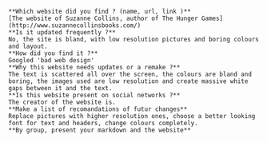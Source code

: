 
    **Which website did you find ? (name, url, link )**
    [The website of Suzanne Collins, author of The Hunger Games](http://www.suzannecollinsbooks.com/)
    **Is it updated frequently ?**
    No, the site is bland, with low resolution pictures and boring colours and layout.
    **How did you find it ?**
    Googled 'bad web design'
    **Why this website needs updates or a remake ?**
    The text is scattered all over the screen, the colours are bland and boring, the images used are low resolution and create massive white gaps between it and the text.
    **Is this website present on social networks ?**
    The creator of the website is.
    **Make a list of recomandations of futur changes**
    Replace pictures with higher resolution ones, choose a better looking font for text and headers, change colours completely.
    **By group, present your markdown and the website**
